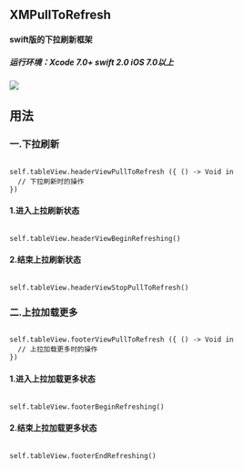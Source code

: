 ## XMPullToRefresh
#### swift版的下拉刷新框架
##### 运行环境：Xcode 7.0+  swift 2.0  iOS 7.0以上


![](https://github.com/lyimin/XMPullToRefresh/blob/master/XMPullToRefreshDemo/XMPullToRefresh.gif)

## 用法
### 一.下拉刷新
<pre><code>
self.tableView.headerViewPullToRefresh ({ () -> Void in
  // 下拉刷新时的操作
})
</code></pre>

#### 1.进入上拉刷新状态
<pre><code>
self.tableView.headerViewBeginRefreshing()
</code></pre>

#### 2.结束上拉刷新状态
<pre><code>
self.tableView.headerViewStopPullToRefresh()
</code></pre>

### 二.上拉加载更多
<pre><code>
self.tableView.footerViewPullToRefresh ({ () -> Void in
  // 上拉加载更多时的操作
})
</code></pre>

#### 1.进入上拉加载更多状态
<pre><code>
self.tableView.footerBeginRefreshing()
</code></pre>

#### 2.结束上拉加载更多状态
<pre><code>
self.tableView.footerEndRefreshing()
</code></pre>
